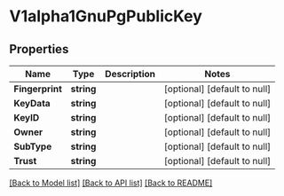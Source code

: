 # V1alpha1GnuPgPublicKey

## Properties
Name | Type | Description | Notes
------------ | ------------- | ------------- | -------------
**Fingerprint** | **string** |  | [optional] [default to null]
**KeyData** | **string** |  | [optional] [default to null]
**KeyID** | **string** |  | [optional] [default to null]
**Owner** | **string** |  | [optional] [default to null]
**SubType** | **string** |  | [optional] [default to null]
**Trust** | **string** |  | [optional] [default to null]

[[Back to Model list]](../README.md#documentation-for-models) [[Back to API list]](../README.md#documentation-for-api-endpoints) [[Back to README]](../README.md)


